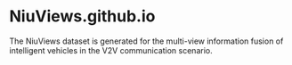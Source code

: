 # NiuViews.github.io
The NiuViews dataset is generated for the multi-view information fusion of intelligent vehicles in the V2V communication scenario.
